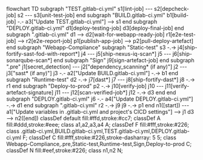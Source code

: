 flowchart TD
   subgraph "TEST.gitlab-ci.yml"
   s1[lint-job] --- s2[depcheck-job]
   s2 --- s3[unit-test-job]
   end   subgraph "BUILD.gitlab-ci.yml"
   b1[build-job] -.- a3["Update TEST.gitlab-ci.yml"] --&gt; s1
   end   subgraph "DEPLOY.gitlab-ci.yml"
   d1[deploy-testing-job]
   d3[deploy-final-job]
   end   subgraph ".gitlab-ci.yml"
   d1 --> d2[wait-for-webapp-ready-job]
   r1[e2e-test-job] --> r2[e2e-report-job]
   p1[publish-app-job] --> p2[pull-deploy-artefact]
   end   subgraph "Webapp-Compliance"
        subgraph "Static-test"
        s3 -.-> j4[ship-fortify-sast-fod-with-report*]
        j4 --- j5[ship-nexus-iq-scan*]
        j5 --- j6[ship-sonarqube-scan*]
        end
        subgraph "Sign"
        j9[sign-artefact-job]
        end
        subgraph ".pre"
        j1[secret_detection] --- j2["dependency_scanning* (if any)"]
        j2 --- j3["sast* (if any)"]
        j3 -.- a2["Update BUILD.gitlab-ci.yml"] -.-> b1     end
        subgraph "Runtime-test"
        d2 -.-> j7[dast*]
        j7 --- j8[ship-fortify-dast*]
        j8 -.-> r1
        end     subgraph "Deploy-to-prod"
        p2 -.-> j10[verify-job]
        j10 --- j11[verify-artefact-signature]
        j11 --- j12[scan-verified-job*]
        j12 -.-> d3
        end
   end   subgraph "DEPLOY.gitlab-ci.yml"
   j6 -.- a4["Update DEPLOY.gitlab-ci.yml"] -.-> d1
   end   subgraph ".gitlab-ci.yml"
   r2 -.-> j9
   j9 -.-> p1
   end   n1([start]) --- a1["Update variables in .gitlab-ci.yml and project's CICD settings"] --> j1
   d3 --> n2([end])   classDef default fill:#ffd,stroke:#cc7;
   classDef A fill:#ddd,stroke:#eee;
   class a1,a2,a3,a4 A;
   classDef F fill:#fff,stroke:#226;
   class .gitlab-ci.yml,BUILD.gitlab-ci.yml,TEST.gitlab-ci.yml,DEPLOY.gitlab-ci.yml F;
   classDef C fill:#fff,stroke:#226,stroke-dasharray: 5 5;
   class Webapp-Compliance,.pre,Static-test,Runtime-test,Sign,Deploy-to-prod C;
   classDef N fill:#eef,stroke:#226;
   class n1,n2 N;